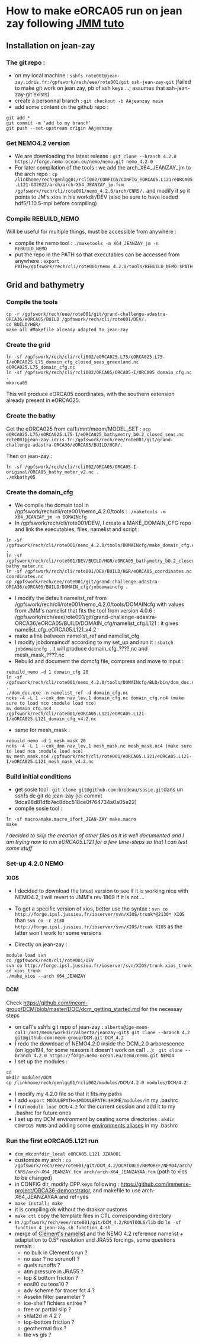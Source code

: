 # How to make eORCA05 run on jean zay following [JMM tuto](https://github.com/auraoupa/grand-challenge-adastra-ORCA36/tree/main/eORCA05)

## Installation on jean-zay

### The git repo :
  - on my local machine : ```sshfs rote001@jean-zay.idris.fr:/gpfswork/rech/eee/rote001/git ssh-jean-zay-git``` (failed to make git work on jean zay, pb of ssh keys ...; assumes that ssh-jean-zay-git exists)
  - create a personnal branch : ```git checkout -b AAjeanzay main```
  - add some content on the github repo :

```
git add *
git commit -m 'add to my branch'
git push --set-upstream origin AAjeanzay
```
### Get NEMO4.2 version

 - We are downloading the latest release :
  ```git clone --branch 4.2.0 https://forge.nemo-ocean.eu/nemo/nemo.git nemo_4.2.0```
 - For later compilation of the tools : we add the arch_X64_JEANZAY_jm to the arch repo : ```cp /linkhome/rech/genlgg01/rcli002/CONFIGS/CONFIG_eORCA05.L121/eORCA05.L121-GD2022/arch/arch-X64_JEANZAY_jm.fcm /gpfswork/rech/cli/rote001/nemo_4.2.0/arch/CNRS/.``` and modify it so it points to JM's xios in his workdir/DEV (also be sure to have loaded hdf5/1.10.5-mpi before compiling)

### Compile REBUILD_NEMO

Will be useful for multiple things, must be accessible from anywhere :
  - compile the nemo tool : ```./maketools -m X64_JEANZAY_jm -n REBUILD_NEMO```
  - put the repo in the PATH so that executables can be accessed from anywhere : ```export PATH=/gpfswork/rech/cli/rote001/nemo_4.2.0/tools/REBUILD_NEMO:$PATH```


## Grid and bathymetry
### Compile the tools

```
cp -r /gpfswork/rech/eee/rote001/git/grand-challenge-adastra-ORCA36/eORCA05/BUILD /gpfswork/rech/cli/rote001/DEV/.
cd BUILD/HGR/
make all #Makefile already adapted to jean-zay
```

### Create the grid

```
ln -sf /gpfswork/rech/cli/rcli002/eORCA025.L75/eORCA025.L75-I/eORCA025.L75_domain_cfg_closed_seas_greenland.nc eORCA025.L75_domain_cfg.nc
ln -sf /gpfswork/rech/cli/rcli002/ORCA05/ORCA05-I/ORCA05_domain_cfg.nc .
mkorca05
```

This will produce eORCA05 coordinates, with the southern extension already present in eORCA025.

### Create the bathy

Get the eORCA025 from cal1:/mnt/meom/MODEL_SET : ```scp eORCA025.L75/eORCA025.L75-I/eORCA025_bathymetry_b0.2_closed_seas.nc rote001@jean-zay.idris.fr:/gpfswork/rech/eee/rote001/git/grand-challenge-adastra-ORCA36/eORCA05/BUILD/HGR/.```

Then on jean-zay :
```
ln -sf /gpfswork/rech/cli/rcli002/ORCA05/ORCA05-I-original/ORCA05_bathy_meter_v2.nc .
./mkbathy05
```

 
### Create the domain_cfg

 - We compile the domain tool in /gpfswork/rech/cli/rote001/nemo_4.2.0/tools : ```./maketools -m X64_JEANZAY_jm -n DOMAINcfg```
 - In /gpfswork/rech/cli/rote001/DEV/, I create a MAKE_DOMAIN_CFG repo and link the executables, files, namelist and script :
```
ln -sf /gpfswork/rech/cli/rote001/nemo_4.2.0/tools/DOMAINcfg/make_domain_cfg.exe .
ln -sf /gpfswork/rech/cli/rote001/DEV/BUILD/HGR/eORCA05_bathymetry_b0.2_closed_seas.nc bathy_meter.nc
ln -sf /gpfswork/rech/cli/rote001/DEV/BUILD/HGR/eORCA05_coordinates.nc coordinates.nc
cp /gpfswork/rech/eee/rote001/git/grand-challenge-adastra-ORCA36/eORCA05/BUILD/DOMAIN_cfg/jobdomaincfg .
```
 - I modify the default namelist_ref from /gpfswork/rech/cli/rote001/nemo_4.2.0/tools/DOMAINcfg with values from JMM's namelist that fits the tool from version 4.0.6 : /gpfswork/rech/eee/rote001/git/grand-challenge-adastra-ORCA36/eORCA05/BUILD/DOMAIN_cfg/namelist_cfg.L121 : it gives namelist_cfg_eORCA05.L121_v4.2
 - make a link between namelist_ref and namelist_cfg
 - I modify jobdomaincdf according to my set_up and run it : ```sbatch jobdomaincfg ```, it will produce domain_cfg_????.nc and mesh_mask_????.nc
 - Rebuild and document the domcfg file, compress and move to input :
```
rebuild_nemo -d 1 domain_cfg 20
ln -sf /gpfswork/rech/cli/rote001/nemo_4.2.0/tools/DOMAINcfg/BLD/bin/dom_doc.exe .
./dom_doc.exe -n namelist_ref -d domain_cfg.nc 
ncks -4 -L 1 --cnk_dmn nav_lev,1 domain_cfg.nc domain_cfg.nc4 (make sure to load nco :module load nco)
mv domain_cfg.nc4 /gpfswork/rech/cli/rote001/eORCA05.L121/eORCA05.L121-I/eORCA025.L121_domain_cfg_v4.2.nc
```
  - same for mesh_mask :
```
rebuild_nemo -d 1 mesh_mask 20
ncks -4 -L 1 --cnk_dmn nav_lev,1 mesh_mask.nc mesh_mask.nc4 (make sure to load nco :module load nco)
mv mesh_mask.nc4 /gpfswork/rech/cli/rote001/eORCA05.L121/eORCA05.L121-I/eORCA025.L121_mesh_mask_v4.2.nc
```

### Build initial conditions 

 - get sosie tool : ```git clone git@github.com:brodeau/sosie.git```dans un sshfs de git de jean-zay (ici commit 9dca98d81dfb7ec8dbc518ce0f764734a0a05e22)
 - compile sosie tool : 

```
ln -sf macro/make.macro_ifort_JEAN-ZAY make.macro
make
```


*I decided to skip the creation of other files as it is well documented and I am trying now to run eORCA05.L121 for a few time-steps so that I can test some stuff*

### Set-up 4.2.0 NEMO

#### XIOS

 - I decided to download the latest version to see if it is working nice with NEMO4.2, I will revert to JMM's rev 1869 if it is not ...
 - To get a specific version of xios, better use the syntax : ```svn co http://forge.ipsl.jussieu.fr/ioserver/svn/XIOS/trunk*@2130* XIOS``` than ```svn co -r 2130 http://forge.ipsl.jussieu.fr/ioserver/svn/XIOS/trunk XIOS``` as the latter won't work for some versions

 - Directly on jean-zay :
```
module load svn
cd /gpfswork/rech/cli/rote001/DEV
svn co http://forge.ipsl.jussieu.fr/ioserver/svn/XIOS/trunk xios_trunk
cd xios_trunk
./make_xios --arch X64_JEANZAY
```

#### DCM

Check https://github.com/meom-group/DCM/blob/master/DOC/dcm_getting_started.md for the necessay steps

 - on cal1's sshfs git repo of jean-zay : ```alberta@ige-meom-cal1:/mnt/meom/workdir/alberta/jeanzay-git$ git clone --branch 4.2 git@github.com:meom-group/DCM.git DCM_4.2```
 - I redo the download of NEMO4.2.0 inside the DCM_2.0 arborescence (on lgge194, for some reasons it doesn't work on cal1 ...): ``` git clone --branch 4.2.0 https://forge.nemo-ocean.eu/nemo/nemo.git NEMO4```
 - I set up the modules :
```
cd
mkdir modules/DCM
cp /linkhome/rech/genlgg01/rcli002/modules/DCM/4.2.0 modules/DCM/4.2
```
 - I modify my 4.2.0 file so that it fits my paths
 - I add ```export MODULEPATH=$MODULEPATH:$HOME/modules/```in my .bashrc 
 - I run ```module load DCM/4.2``` for the current session and add it to my .bashrc for future ones
 - I set up my DCM environment by ceating some directories : ```mkdir CONFIGS RUNS``` and adding some [environments aliases](https://github.com/meom-group/DCM/blob/4.2/DCMTOOLS/templates/dcm_setup_module.sh) in my .bashrc

### Run the first eORCA05.L121 run

 - ```dcm_mkconfdir_local eORCA05.L121 JZAA001```
 - customize my arch : ```cp /gpfswork/rech/eee/rote001/git/DCM_4.2/DCMTOOLS/NEMOREF/NEMO4/arch/CNRS/arch-X64_JEANZAY.fcm arch/arch-X64_JEANZAYAA.fcm``` (path to xios to be changed)
 - in CONFIG dir, modify CPP.keys following : https://github.com/immerse-project/ORCA36-demonstrator, and makefile to use arch-X64_JEANZAYAA and ref=yes
 - ```make install; make```
 - it is compiling ok without the drakkar customs
 - ```make ctl``` copy the template files in CTL corresponding directory
 - in ```/gpfswork/rech/eee/rote001/git/DCM_4.2/RUNTOOLS/lib``` do ```ln -sf function_4_jean-zay.sh function_4.sh```
 - merge of [Clément's namelist](https://github.com/immerse-project/ORCA36-demonstrator/blob/main/NAMLST/namelist_cfg) and the NEMO 4.2 reference namelist + adaptation to 0.5° resolution and JRA55 forcings, some questions remain :
    - no bulk in Clément's run ?
    - no sssr ? no sorunoff ?
    - quels runoffs ?
    - atm pressure in JRA55 ?
    - top & bottom friction ?
    - eos80 ou teos10 ?
    - adv scheme for tracer fct 4 ?
    - Asselin filter parameter ?
    - ice-shelf fichiers entrée ?
    - free or partial slip ?
    - shlat2d in 4.2 ?
    - top-bottom friction ?
    - geothermal flux ?
    - tke vs gls ?

